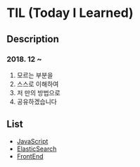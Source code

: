 # TIL (Today I Learned)

## Description
### 2018. 12 ~ 
1. 모르는 부분을
2. 스스로 이해하여
3. 저 만의 방법으로
4. 공유하겠습니다

## List
- [JavaScript](./JavaScript)
- [ElasticSearch](./ElasticSearch)
- [FrontEnd](./FrontEnd)